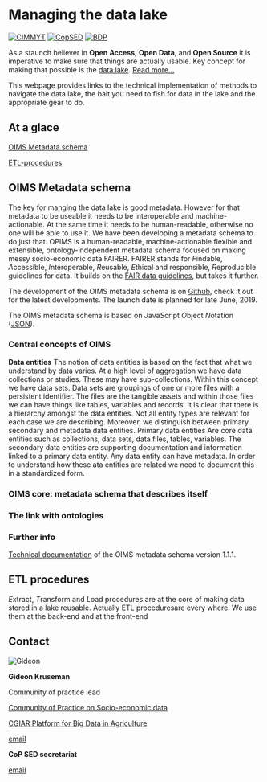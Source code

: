# Managing the data lake
[![CIMMYT](https://www.logolynx.com/images/logolynx/cf/cf14c764d6ef4df851292c2ac93b5e97.png)](https://www.cimmyt.org/)
[![CopSED](https://bigdata.cgiar.org/wp-content/uploads/2018/12/SOCIO-ECONOMIC-DATA_Big-Data-Icon-280px.png)](https://bigdata.cgiar.org/communities-of-practice/socio-economic-data/)
[![BDP](https://bigdata.cgiar.org/wp-content/uploads/2017/06/CGIAR_PforBD-Orange-logo220.png)](https://bigdata.cgiar.org/)


As a staunch believer in **Open Access**, **Open Data**, and **Open Source** it is imperative to make sure that things are actually usable. Key concept for making that possible is the [data lake](https://www.cimmyt.org/blogs/big-data-for-development-research/). [Read more...](https://www.linkedin.com/pulse/data-swamp-versus-lake-world-where-warehouses-seem-kruseman-phd/)

This webpage provides links to the technical implementation of methods to navigate the data lake, the bait you need to fish for data in the lake and the appropriate gear to do.

## At a glace
[OIMS Metadata schema](#OIMS-Metadata-schema) 

[ETL-procedures](#ETL-procedures) 

## OIMS Metadata schema
The key for manging the data lake is good metadata. However for that metadata to be useable it needs to be interoperable and machine-actionable. At the same time it needs to be human-readable, otherwise no one will be able to use it. We have been developing a metadata schema to do just that. OPIMS is a human-readable, machine-actionable flexible and extensible, ontology-independent metadata schema focused on making messy socio-economic data FAIRER. FAIRER stands for *F*indable, *A*ccessible, *I*nteroperable, *R*eusable, *E*thical and responsible, *R*eproducible guidelines for data. It builds on the [FAIR data guidelines](https://www.nature.com/articles/sdata201618), but takes it further.

The development of the OIMS metadata schema is on [Github](https://github.com/GideonKruseman/CGIAR_BigData_metadata_schema), check it out for the latest developments. The launch date is planned for late June, 2019.

The OIMS metadata schema is based on *J*ava*S*cript *O*bject *N*otation ([JSON](https://www.json.org/)).



### Central concepts of OIMS
**Data entities**
The notion of data entities is based on the fact that what we understand by data varies. At a high level of aggregation we have data collections or studies. These may have sub-collections. Within this concept we have data sets. Data sets are groupings of one or more files with a persistent identifier. The files are the tangible assets and within those files we can have things like tables, variables and records. It is clear that there is a hierarchy amongst the data entities. Not all entity types are relevant for each case we are describing. Moreover, we distinguish between primary secondary and metadata data entities. Primary data entities Are core data entities such as collections, data sets, data files, tables, variables. The secondary data entities are supporting documentation and information linked to a primary data entity. Any data entity can have metadata. In order to understand how these ata entities are related we need to document this in a standardized form.

### OIMS core: metadata schema that describes itself


### The link with ontologies

### Further info
[Technical documentation](/page2) of the OIMS metadata schema version 1.1.1.

## ETL procedures
*E*xtract, *T*ransform and *L*oad procedures are at the core of making data stored in a lake reusable. Actually ETL proceduresare every where. We use them at the back-end and at the front-end

## Contact
![Gideon](https://gallery.mailchimp.com/59a7500ef5c94dd50e2b9e2fb/images/7519ddc6-0c01-4d8c-b437-9c82670cd75a.png) 

**Gideon Kruseman**

Community of practice lead

[Community of Practice on Socio-economic data](https://bigdata.cgiar.org/communities-of-practice/socio-economic-data/)

[CGIAR Platform for Big Data in Agriculture](https://bigdata.cgiar.org/)

[email](mailto:g.kruseman@cgiar.org)


**CoP SED secretariat**

[email](mailto:cgiar.cop.sed@gmail.com)





